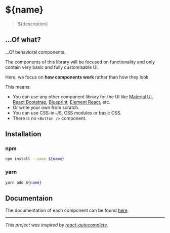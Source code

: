 # ${name}

> ${description}

## ...Of what?

...Of behavioral components.

The components of this library will be focused on functionality and only contain very basic and fully customisable UI.

Here, we focus on **how components work** rather than how they look.

This means:

- You can use any other component library for the UI like [Material UI](https://material-ui.com/), [React Bootstrap](https://react-bootstrap.github.io/), [Blueprint](http://blueprintjs.com/), [Element React](https://eleme.github.io/element-react/#/en-US/quick-start), etc.
- Or write your own from scratch.
- You can use CSS-in-JS, CSS modules or basic CSS.
- There is no `<Button />` component.

## Installation

### npm

```sh
npm install --save ${name}
```

### yarn

```sh
yarn add ${name}
```

## Documentaion

The documentation of each component can be found [here](${repository.url}/tree/react-behave-${version}/packages/react-behave/docs).

---

_This project was inspired by [react-autocomplete](https://github.com/reactjs/react-autocomplete)._
